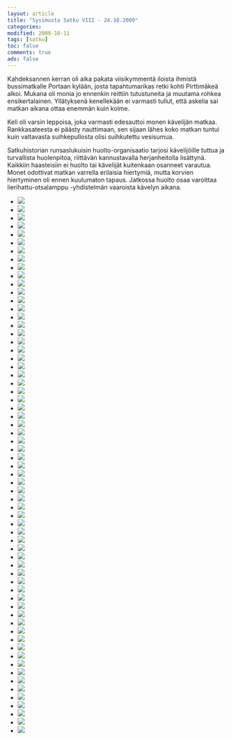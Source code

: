 ```yaml
--- 
layout: article 
title: "Sysimusta Satku VIII - 24.10.2009" 
categories: 
modified: 2009-10-11 
tags: [satku]
toc: false 
comments: true 
ads: false 
--- 
```


Kahdeksannen kerran oli aika pakata viisikymmentä iloista ihmistä
bussimatkalle Portaan kylään, josta tapahtumarikas retki kohti
Pirttimäkeä alkoi. Mukana oli monia jo ennenkin reittiin tutustuneita ja
muutama rohkea ensikertalainen. Yllätyksenä kenellekään ei varmasti
tullut, että askelia sai matkan aikana ottaa enemmän kuin kolme.

Keli oli varsin leppoisa, joka varmasti edesauttoi monen kävelijän
matkaa. Rankkasateesta ei päästy nauttimaan, sen sijaan lähes koko
matkan tuntui kuin valtavasta suihkepullosta olisi suihkutettu
vesisumua. 

Satkuhistorian runsaslukuisin huolto-organisaatio tarjosi kävelijöille
tuttua ja turvallista huolenpitoa, riittävän kannustavalla
herjanheitolla lisättynä. Kaikkiin haasteisiin ei huolto tai kävelijät
kuitenkaan osanneet varautua. Monet odottivat matkan varrella erilaisia
hiertymiä, mutta korvien hiertyminen oli ennen kuulumaton tapaus.
Jatkossa huolto osaa varoittaa lierihattu-otsalamppu -yhdistelmän
vaaroista kävelyn aikana.

<div class="image-gallery">

-   [![](/Media/Default/ImageGalleries/sysimusta-satku-8/Thumbnails/satku_8%20001.jpg)](/Media/Default/ImageGalleries/sysimusta-satku-8/satku_8%20001.jpg)
-   [![](/Media/Default/ImageGalleries/sysimusta-satku-8/Thumbnails/satku_8%20010.jpg)](/Media/Default/ImageGalleries/sysimusta-satku-8/satku_8%20010.jpg)
-   [![](/Media/Default/ImageGalleries/sysimusta-satku-8/Thumbnails/satku_8%20013.jpg)](/Media/Default/ImageGalleries/sysimusta-satku-8/satku_8%20013.jpg)
-   [![](/Media/Default/ImageGalleries/sysimusta-satku-8/Thumbnails/satku_8%20016.jpg)](/Media/Default/ImageGalleries/sysimusta-satku-8/satku_8%20016.jpg)
-   [![](/Media/Default/ImageGalleries/sysimusta-satku-8/Thumbnails/satku_8%20020.jpg)](/Media/Default/ImageGalleries/sysimusta-satku-8/satku_8%20020.jpg)
-   [![](/Media/Default/ImageGalleries/sysimusta-satku-8/Thumbnails/satku_8%20023.jpg)](/Media/Default/ImageGalleries/sysimusta-satku-8/satku_8%20023.jpg)
-   [![](/Media/Default/ImageGalleries/sysimusta-satku-8/Thumbnails/satku_8%20024.jpg)](/Media/Default/ImageGalleries/sysimusta-satku-8/satku_8%20024.jpg)
-   [![](/Media/Default/ImageGalleries/sysimusta-satku-8/Thumbnails/satku_8%20028.jpg)](/Media/Default/ImageGalleries/sysimusta-satku-8/satku_8%20028.jpg)
-   [![](/Media/Default/ImageGalleries/sysimusta-satku-8/Thumbnails/satku_8%20034.jpg)](/Media/Default/ImageGalleries/sysimusta-satku-8/satku_8%20034.jpg)
-   [![](/Media/Default/ImageGalleries/sysimusta-satku-8/Thumbnails/satku_8%20041.jpg)](/Media/Default/ImageGalleries/sysimusta-satku-8/satku_8%20041.jpg)
-   [![](/Media/Default/ImageGalleries/sysimusta-satku-8/Thumbnails/satku_8%20045.jpg)](/Media/Default/ImageGalleries/sysimusta-satku-8/satku_8%20045.jpg)
-   [![](/Media/Default/ImageGalleries/sysimusta-satku-8/Thumbnails/satku_8%20047.jpg)](/Media/Default/ImageGalleries/sysimusta-satku-8/satku_8%20047.jpg)
-   [![](/Media/Default/ImageGalleries/sysimusta-satku-8/Thumbnails/satku_8%20053.jpg)](/Media/Default/ImageGalleries/sysimusta-satku-8/satku_8%20053.jpg)
-   [![](/Media/Default/ImageGalleries/sysimusta-satku-8/Thumbnails/satku_8%20057.jpg)](/Media/Default/ImageGalleries/sysimusta-satku-8/satku_8%20057.jpg)
-   [![](/Media/Default/ImageGalleries/sysimusta-satku-8/Thumbnails/satku_8%20059.jpg)](/Media/Default/ImageGalleries/sysimusta-satku-8/satku_8%20059.jpg)
-   [![](/Media/Default/ImageGalleries/sysimusta-satku-8/Thumbnails/satku_8%20060.jpg)](/Media/Default/ImageGalleries/sysimusta-satku-8/satku_8%20060.jpg)
-   [![](/Media/Default/ImageGalleries/sysimusta-satku-8/Thumbnails/satku_8%20063.jpg)](/Media/Default/ImageGalleries/sysimusta-satku-8/satku_8%20063.jpg)
-   [![](/Media/Default/ImageGalleries/sysimusta-satku-8/Thumbnails/satku_8%20065.jpg)](/Media/Default/ImageGalleries/sysimusta-satku-8/satku_8%20065.jpg)
-   [![](/Media/Default/ImageGalleries/sysimusta-satku-8/Thumbnails/satku_8%20066.jpg)](/Media/Default/ImageGalleries/sysimusta-satku-8/satku_8%20066.jpg)
-   [![](/Media/Default/ImageGalleries/sysimusta-satku-8/Thumbnails/satku_8%20072.jpg)](/Media/Default/ImageGalleries/sysimusta-satku-8/satku_8%20072.jpg)
-   [![](/Media/Default/ImageGalleries/sysimusta-satku-8/Thumbnails/satku_8%20079.jpg)](/Media/Default/ImageGalleries/sysimusta-satku-8/satku_8%20079.jpg)
-   [![](/Media/Default/ImageGalleries/sysimusta-satku-8/Thumbnails/satku_8%20080.jpg)](/Media/Default/ImageGalleries/sysimusta-satku-8/satku_8%20080.jpg)
-   [![](/Media/Default/ImageGalleries/sysimusta-satku-8/Thumbnails/satku_8%20081.jpg)](/Media/Default/ImageGalleries/sysimusta-satku-8/satku_8%20081.jpg)
-   [![](/Media/Default/ImageGalleries/sysimusta-satku-8/Thumbnails/satku_8%20082.jpg)](/Media/Default/ImageGalleries/sysimusta-satku-8/satku_8%20082.jpg)
-   [![](/Media/Default/ImageGalleries/sysimusta-satku-8/Thumbnails/satku_8%20091.jpg)](/Media/Default/ImageGalleries/sysimusta-satku-8/satku_8%20091.jpg)
-   [![](/Media/Default/ImageGalleries/sysimusta-satku-8/Thumbnails/satku_8%20093.jpg)](/Media/Default/ImageGalleries/sysimusta-satku-8/satku_8%20093.jpg)
-   [![](/Media/Default/ImageGalleries/sysimusta-satku-8/Thumbnails/satku_8%20094.jpg)](/Media/Default/ImageGalleries/sysimusta-satku-8/satku_8%20094.jpg)
-   [![](/Media/Default/ImageGalleries/sysimusta-satku-8/Thumbnails/satku_8%20095.jpg)](/Media/Default/ImageGalleries/sysimusta-satku-8/satku_8%20095.jpg)
-   [![](/Media/Default/ImageGalleries/sysimusta-satku-8/Thumbnails/satku_8%20097.jpg)](/Media/Default/ImageGalleries/sysimusta-satku-8/satku_8%20097.jpg)
-   [![](/Media/Default/ImageGalleries/sysimusta-satku-8/Thumbnails/satku_8%20102.jpg)](/Media/Default/ImageGalleries/sysimusta-satku-8/satku_8%20102.jpg)
-   [![](/Media/Default/ImageGalleries/sysimusta-satku-8/Thumbnails/satku_8%20103.jpg)](/Media/Default/ImageGalleries/sysimusta-satku-8/satku_8%20103.jpg)
-   [![](/Media/Default/ImageGalleries/sysimusta-satku-8/Thumbnails/satku_8%20105.jpg)](/Media/Default/ImageGalleries/sysimusta-satku-8/satku_8%20105.jpg)
-   [![](/Media/Default/ImageGalleries/sysimusta-satku-8/Thumbnails/satku_8%20106.jpg)](/Media/Default/ImageGalleries/sysimusta-satku-8/satku_8%20106.jpg)
-   [![](/Media/Default/ImageGalleries/sysimusta-satku-8/Thumbnails/satku_8%20110.jpg)](/Media/Default/ImageGalleries/sysimusta-satku-8/satku_8%20110.jpg)
-   [![](/Media/Default/ImageGalleries/sysimusta-satku-8/Thumbnails/satku_8%20111.jpg)](/Media/Default/ImageGalleries/sysimusta-satku-8/satku_8%20111.jpg)
-   [![](/Media/Default/ImageGalleries/sysimusta-satku-8/Thumbnails/satku_8%20117.jpg)](/Media/Default/ImageGalleries/sysimusta-satku-8/satku_8%20117.jpg)
-   [![](/Media/Default/ImageGalleries/sysimusta-satku-8/Thumbnails/satku_8%20119.jpg)](/Media/Default/ImageGalleries/sysimusta-satku-8/satku_8%20119.jpg)
-   [![](/Media/Default/ImageGalleries/sysimusta-satku-8/Thumbnails/satku_8%20120.jpg)](/Media/Default/ImageGalleries/sysimusta-satku-8/satku_8%20120.jpg)
-   [![](/Media/Default/ImageGalleries/sysimusta-satku-8/Thumbnails/satku_8%20121.jpg)](/Media/Default/ImageGalleries/sysimusta-satku-8/satku_8%20121.jpg)
-   [![](/Media/Default/ImageGalleries/sysimusta-satku-8/Thumbnails/satku_8%20122.jpg)](/Media/Default/ImageGalleries/sysimusta-satku-8/satku_8%20122.jpg)
-   [![](/Media/Default/ImageGalleries/sysimusta-satku-8/Thumbnails/satku_8%20123.jpg)](/Media/Default/ImageGalleries/sysimusta-satku-8/satku_8%20123.jpg)
-   [![](/Media/Default/ImageGalleries/sysimusta-satku-8/Thumbnails/satku_8%20125.jpg)](/Media/Default/ImageGalleries/sysimusta-satku-8/satku_8%20125.jpg)
-   [![](/Media/Default/ImageGalleries/sysimusta-satku-8/Thumbnails/satku_8%20126.jpg)](/Media/Default/ImageGalleries/sysimusta-satku-8/satku_8%20126.jpg)
-   [![](/Media/Default/ImageGalleries/sysimusta-satku-8/Thumbnails/satku_8%20129.jpg)](/Media/Default/ImageGalleries/sysimusta-satku-8/satku_8%20129.jpg)
-   [![](/Media/Default/ImageGalleries/sysimusta-satku-8/Thumbnails/satku_8%20131.jpg)](/Media/Default/ImageGalleries/sysimusta-satku-8/satku_8%20131.jpg)
-   [![](/Media/Default/ImageGalleries/sysimusta-satku-8/Thumbnails/satku_8%20134.jpg)](/Media/Default/ImageGalleries/sysimusta-satku-8/satku_8%20134.jpg)
-   [![](/Media/Default/ImageGalleries/sysimusta-satku-8/Thumbnails/satku_8%20137.jpg)](/Media/Default/ImageGalleries/sysimusta-satku-8/satku_8%20137.jpg)
-   [![](/Media/Default/ImageGalleries/sysimusta-satku-8/Thumbnails/satku_8%20138.jpg)](/Media/Default/ImageGalleries/sysimusta-satku-8/satku_8%20138.jpg)
-   [![](/Media/Default/ImageGalleries/sysimusta-satku-8/Thumbnails/satku_8%20139.jpg)](/Media/Default/ImageGalleries/sysimusta-satku-8/satku_8%20139.jpg)
-   [![](/Media/Default/ImageGalleries/sysimusta-satku-8/Thumbnails/satku_8%20141.jpg)](/Media/Default/ImageGalleries/sysimusta-satku-8/satku_8%20141.jpg)
-   [![](/Media/Default/ImageGalleries/sysimusta-satku-8/Thumbnails/satku_8%20151.jpg)](/Media/Default/ImageGalleries/sysimusta-satku-8/satku_8%20151.jpg)
-   [![](/Media/Default/ImageGalleries/sysimusta-satku-8/Thumbnails/satku_8%20159.jpg)](/Media/Default/ImageGalleries/sysimusta-satku-8/satku_8%20159.jpg)
-   [![](/Media/Default/ImageGalleries/sysimusta-satku-8/Thumbnails/satku_8%20162.jpg)](/Media/Default/ImageGalleries/sysimusta-satku-8/satku_8%20162.jpg)
-   [![](/Media/Default/ImageGalleries/sysimusta-satku-8/Thumbnails/satku_8%20171.jpg)](/Media/Default/ImageGalleries/sysimusta-satku-8/satku_8%20171.jpg)
-   [![](/Media/Default/ImageGalleries/sysimusta-satku-8/Thumbnails/satku_8%20184.jpg)](/Media/Default/ImageGalleries/sysimusta-satku-8/satku_8%20184.jpg)
-   [![](/Media/Default/ImageGalleries/sysimusta-satku-8/Thumbnails/satku_8%20193.jpg)](/Media/Default/ImageGalleries/sysimusta-satku-8/satku_8%20193.jpg)
-   [![](/Media/Default/ImageGalleries/sysimusta-satku-8/Thumbnails/satku_8%20213.jpg)](/Media/Default/ImageGalleries/sysimusta-satku-8/satku_8%20213.jpg)
-   [![](/Media/Default/ImageGalleries/sysimusta-satku-8/Thumbnails/satku_8%20222.jpg)](/Media/Default/ImageGalleries/sysimusta-satku-8/satku_8%20222.jpg)
-   [![](/Media/Default/ImageGalleries/sysimusta-satku-8/Thumbnails/satku_8%20232.jpg)](/Media/Default/ImageGalleries/sysimusta-satku-8/satku_8%20232.jpg)
-   [![](/Media/Default/ImageGalleries/sysimusta-satku-8/Thumbnails/satku_8%20253.jpg)](/Media/Default/ImageGalleries/sysimusta-satku-8/satku_8%20253.jpg)
-   [![](/Media/Default/ImageGalleries/sysimusta-satku-8/Thumbnails/satku_8%20278.jpg)](/Media/Default/ImageGalleries/sysimusta-satku-8/satku_8%20278.jpg)
-   [![](/Media/Default/ImageGalleries/sysimusta-satku-8/Thumbnails/satku_8%20313.jpg)](/Media/Default/ImageGalleries/sysimusta-satku-8/satku_8%20313.jpg)
-   [![](/Media/Default/ImageGalleries/sysimusta-satku-8/Thumbnails/satku_8%20329.jpg)](/Media/Default/ImageGalleries/sysimusta-satku-8/satku_8%20329.jpg)
-   [![](/Media/Default/ImageGalleries/sysimusta-satku-8/Thumbnails/satku_8%20340.jpg)](/Media/Default/ImageGalleries/sysimusta-satku-8/satku_8%20340.jpg)
-   [![](/Media/Default/ImageGalleries/sysimusta-satku-8/Thumbnails/satku_8%20371.jpg)](/Media/Default/ImageGalleries/sysimusta-satku-8/satku_8%20371.jpg)

</div>
